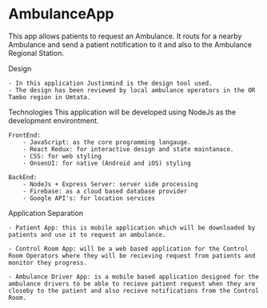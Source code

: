 # AmbulanceApp
This app allows patients to request an Ambulance. It routs for a nearby Ambulance and send a patient notification to it and also to the Ambulance Regional Station.

Design 

	- In this application Justinmind is the design tool used. 
	- The design has been reviewed by local ambulance operators in the OR Tambo region in Umtata.

Technologies
	This application will be developed using NodeJs as the development environtment. 

	FrontEnd:
		- JavaScript: as the core programming langauge.
		- React Redux: for interactive design and state maintanace.
		- CSS: for web styling
		- OnsenUI: for native (Android and iOS) styling

	BackEnd:
		- NodeJs + Express Server: server side processing
		- Firebase: as a cloud based database provider
		- Google API's: for location services

Application Separation
	
	- Patient App: this is mobile application which will be downloaded by patients and use it to request an ambulance.

	- Control Room App: will be a web based application for the Control Room Operators where they will be recieving request from patients and monitor they progress.

	- Ambulance Driver App: is a mobile based application designed for the ambulance drivers to be able to recieve patient request when they are closeby to the patient and also recieve notifications from the Control Room.